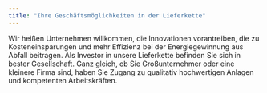 ```yaml
---
title: "Ihre Geschäftsmöglichkeiten in der Lieferkette"
---
```


Wir heißen Unternehmen willkommen, die Innovationen vorantreiben, die zu Kosteneinsparungen und mehr Effizienz bei der Energiegewinnung aus Abfall beitragen. Als Investor in unsere Lieferkette befinden Sie sich in bester Gesellschaft. Ganz gleich, ob Sie Großunternehmer oder eine kleinere Firma sind, haben Sie Zugang zu qualitativ hochwertigen Anlagen und kompetenten Arbeitskräften.
